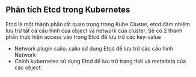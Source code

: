 
## Phân tích Etcd trong Kubernetes

Etcd là một thành phần rất quan trọng trong Kube Cluster, etcd đảm nhiệm lưu trữ tất cả cấu hình của object và network của cluster. Sẽ có 2 thành phần thực hiện access vào trong Etcd để lưu trữ các key-value
- Network plugin calio: calio sử dụng Etcd để lưu trữ các cấu hình Network
- Chính kubernetes sử dụng Etcd để lưu trữ trạng thái và metadata của các object.